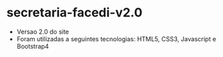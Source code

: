 # secretaria-facedi-v2.0
* Versao 2.0 do site
* Foram utilizadas a seguintes tecnologias: HTML5, CSS3, Javascript e Bootstrap4
